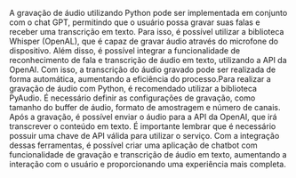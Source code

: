 A gravação de áudio utilizando Python pode ser implementada em conjunto com o chat GPT, permitindo que o usuário possa gravar suas falas e receber uma transcrição em texto. Para isso, é possível utilizar a biblioteca Whisper (OpenAL), que é capaz de gravar áudio através do microfone do dispositivo. Além disso, é possível integrar a funcionalidade de reconhecimento de fala e transcrição de áudio em texto, utilizando a API da OpenAI. Com isso, a transcrição do áudio gravado pode ser realizada de forma automática, aumentando a eficiência do processo.Para realizar a gravação de áudio com Python, é recomendado utilizar a biblioteca PyAudio. É necessário definir as configurações de gravação, como tamanho do buffer de áudio, formato de amostragem e número de canais. Após a gravação, é possível enviar o áudio para a API da OpenAI, que irá transcrever o conteúdo em texto. É importante lembrar que é necessário possuir uma chave de API válida para utilizar o serviço. Com a integração dessas ferramentas, é possível criar uma aplicação de chatbot com funcionalidade de gravação e transcrição de áudio em texto, aumentando a interação com o usuário e proporcionando uma experiência mais completa.
